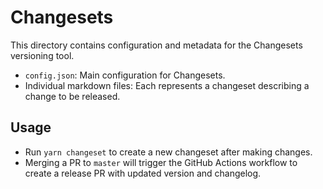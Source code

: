 # Changesets

This directory contains configuration and metadata for the Changesets versioning tool.

- `config.json`: Main configuration for Changesets.
- Individual markdown files: Each represents a changeset describing a change to be released.

## Usage

- Run `yarn changeset` to create a new changeset after making changes.
- Merging a PR to `master` will trigger the GitHub Actions workflow to create a release PR with updated version and changelog.
